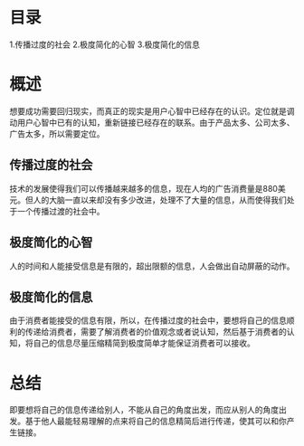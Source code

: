# 目录
1.传播过度的社会
2.极度简化的心智
3.极度简化的信息

# 概述
想要成功需要回归现实，而真正的现实是用户心智中已经存在的认识。定位就是调动用户心智中已有的认知，重新链接已经存在的联系。由于产品太多、公司太多、广告太多，所以需要定位。

## 传播过度的社会
  技术的发展使得我们可以传播越来越多的信息，现在人均的广告消费量是880美元。但人的大脑一直以来却没有多少改进，处理不了大量的信息，从而使得我们处于一个传播过渡的社会中。

## 极度简化的心智
人的时间和人能接受信息是有限的，超出限额的信息，人会做出自动屏蔽的动作。

## 极度简化的信息
由于消费者能接受的信息有限，所以，在传播过度的社会中，要想将自己的信息顺利的传递给消费者，需要了解消费者的价值观念或者说认知，然后基于消费者的认知，将自己的信息尽量压缩精简到极度简单才能保证消费者可以接收。

# 总结
即要想将自己的信息传递给别人，不能从自己的角度出发，而应从别人的角度出发。基于他人最能轻易理解的点来将自己的信息精简后进行传递，使其可以和你产生链接。

